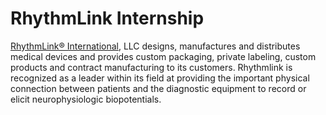 # RhythmLink Internship

[RhythmLink® International](https://rhythmlink.com/), LLC designs, manufactures and distributes medical devices and provides custom packaging, private labeling, custom products and contract manufacturing to its customers. Rhythmlink is recognized as a leader within its field at providing the important physical connection between patients and the diagnostic equipment to record or elicit neurophysiologic biopotentials.